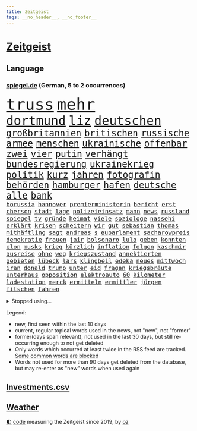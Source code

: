 ```yaml
---
title: Zeitgeist
tags: __no_header__, __no_footer__
---
```


# [Zeitgeist](https://oliz.io/zeitgeist/)

## Language

<h3><a href="https://www.spiegel.de" target="_blank">spiegel.de</a> (German, 5 to 2 occurrences)</h3>
<p style="font-family:monospace">
<span style="font-size:32pt"><a href="news_links.html#truss" class="current">truss</a></span>
<span style="font-size:32pt"><a href="news_links.html#mehr" class="current">mehr</a></span>
<br>
<span style="font-size:25pt"><a href="news_links.html#dortmund" class="current">dortmund</a></span>
<span style="font-size:25pt"><a href="news_links.html#liz" class="current">liz</a></span>
<span style="font-size:25pt"><a href="news_links.html#deutschen" class="current">deutschen</a></span>
<br>
<span style="font-size:18pt"><a href="news_links.html#großbritannien" class="current">großbritannien</a></span>
<span style="font-size:18pt"><a href="news_links.html#britischen" class="current">britischen</a></span>
<span style="font-size:18pt"><a href="news_links.html#russische" class="current">russische</a></span>
<span style="font-size:18pt"><a href="news_links.html#armee" class="current">armee</a></span>
<span style="font-size:18pt"><a href="news_links.html#menschen" class="current">menschen</a></span>
<span style="font-size:18pt"><a href="news_links.html#ukrainische" class="current">ukrainische</a></span>
<span style="font-size:18pt"><a href="news_links.html#offenbar" class="current">offenbar</a></span>
<span style="font-size:18pt"><a href="news_links.html#zwei" class="current">zwei</a></span>
<span style="font-size:18pt"><a href="news_links.html#vier" class="current">vier</a></span>
<span style="font-size:18pt"><a href="news_links.html#putin" class="current">putin</a></span>
<span style="font-size:18pt"><a href="news_links.html#verhängt" class="current">verhängt</a></span>
<span style="font-size:18pt"><a href="news_links.html#bundesregierung" class="current">bundesregierung</a></span>
<span style="font-size:18pt"><a href="news_links.html#ukrainekrieg" class="current">ukrainekrieg</a></span>
<span style="font-size:18pt"><a href="news_links.html#politik" class="current">politik</a></span>
<span style="font-size:18pt"><a href="news_links.html#kurz" class="current">kurz</a></span>
<span style="font-size:18pt"><a href="news_links.html#jahren" class="current">jahren</a></span>
<span style="font-size:18pt"><a href="news_links.html#fotografin" class="current">fotografin</a></span>
<span style="font-size:18pt"><a href="news_links.html#behörden" class="current">behörden</a></span>
<span style="font-size:18pt"><a href="news_links.html#hamburger" class="current">hamburger</a></span>
<span style="font-size:18pt"><a href="news_links.html#hafen" class="current">hafen</a></span>
<span style="font-size:18pt"><a href="news_links.html#deutsche" class="current">deutsche</a></span>
<span style="font-size:18pt"><a href="news_links.html#alle" class="current">alle</a></span>
<span style="font-size:18pt"><a href="news_links.html#bank" class="current">bank</a></span>
<br>
<span style="font-size:12pt"><a href="news_links.html#borussia" class="current">borussia</a></span>
<span style="font-size:12pt"><a href="news_links.html#hannover" class="current">hannover</a></span>
<span style="font-size:12pt"><a href="news_links.html#premierministerin" class="current">premierministerin</a></span>
<span style="font-size:12pt"><a href="news_links.html#bericht" class="current">bericht</a></span>
<span style="font-size:12pt"><a href="news_links.html#erst" class="current">erst</a></span>
<span style="font-size:12pt"><a href="news_links.html#cherson" class="current">cherson</a></span>
<span style="font-size:12pt"><a href="news_links.html#stadt" class="current">stadt</a></span>
<span style="font-size:12pt"><a href="news_links.html#lage" class="current">lage</a></span>
<span style="font-size:12pt"><a href="news_links.html#polizeieinsatz" class="current">polizeieinsatz</a></span>
<span style="font-size:12pt"><a href="news_links.html#mann" class="current">mann</a></span>
<span style="font-size:12pt"><a href="news_links.html#news" class="current">news</a></span>
<span style="font-size:12pt"><a href="news_links.html#russland" class="current">russland</a></span>
<span style="font-size:12pt"><a href="news_links.html#spiegel" class="current">spiegel</a></span>
<span style="font-size:12pt"><a href="news_links.html#tv" class="current">tv</a></span>
<span style="font-size:12pt"><a href="news_links.html#gründe" class="current">gründe</a></span>
<span style="font-size:12pt"><a href="news_links.html#heimat" class="current">heimat</a></span>
<span style="font-size:12pt"><a href="news_links.html#viele" class="current">viele</a></span>
<span style="font-size:12pt"><a href="news_links.html#soziologe" class="new">soziologe</a></span>
<span style="font-size:12pt"><a href="news_links.html#nassehi" class="new">nassehi</a></span>
<span style="font-size:12pt"><a href="news_links.html#erklärt" class="current">erklärt</a></span>
<span style="font-size:12pt"><a href="news_links.html#krisen" class="current">krisen</a></span>
<span style="font-size:12pt"><a href="news_links.html#scheitern" class="current">scheitern</a></span>
<span style="font-size:12pt"><a href="news_links.html#wir" class="current">wir</a></span>
<span style="font-size:12pt"><a href="news_links.html#gut" class="current">gut</a></span>
<span style="font-size:12pt"><a href="news_links.html#sebastian" class="current">sebastian</a></span>
<span style="font-size:12pt"><a href="news_links.html#thomas" class="current">thomas</a></span>
<span style="font-size:12pt"><a href="news_links.html#mithäftling" class="current">mithäftling</a></span>
<span style="font-size:12pt"><a href="news_links.html#sagt" class="current">sagt</a></span>
<span style="font-size:12pt"><a href="news_links.html#andreas" class="current">andreas</a></span>
<span style="font-size:12pt"><a href="news_links.html#s" class="current">s</a></span>
<span style="font-size:12pt"><a href="news_links.html#euparlament" class="current">euparlament</a></span>
<span style="font-size:12pt"><a href="news_links.html#sacharowpreis" class="new">sacharowpreis</a></span>
<span style="font-size:12pt"><a href="news_links.html#demokratie" class="current">demokratie</a></span>
<span style="font-size:12pt"><a href="news_links.html#frauen" class="current">frauen</a></span>
<span style="font-size:12pt"><a href="news_links.html#jair" class="current">jair</a></span>
<span style="font-size:12pt"><a href="news_links.html#bolsonaro" class="current">bolsonaro</a></span>
<span style="font-size:12pt"><a href="news_links.html#lula" class="current">lula</a></span>
<span style="font-size:12pt"><a href="news_links.html#geben" class="current">geben</a></span>
<span style="font-size:12pt"><a href="news_links.html#konnten" class="current">konnten</a></span>
<span style="font-size:12pt"><a href="news_links.html#elon" class="current">elon</a></span>
<span style="font-size:12pt"><a href="news_links.html#musks" class="current">musks</a></span>
<span style="font-size:12pt"><a href="news_links.html#krieg" class="current">krieg</a></span>
<span style="font-size:12pt"><a href="news_links.html#kürzlich" class="current">kürzlich</a></span>
<span style="font-size:12pt"><a href="news_links.html#inflation" class="current">inflation</a></span>
<span style="font-size:12pt"><a href="news_links.html#folgen" class="current">folgen</a></span>
<span style="font-size:12pt"><a href="news_links.html#kaschmir" class="new">kaschmir</a></span>
<span style="font-size:12pt"><a href="news_links.html#ausreise" class="new">ausreise</a></span>
<span style="font-size:12pt"><a href="news_links.html#ohne" class="current">ohne</a></span>
<span style="font-size:12pt"><a href="news_links.html#weg" class="current">weg</a></span>
<span style="font-size:12pt"><a href="news_links.html#kriegszustand" class="new">kriegszustand</a></span>
<span style="font-size:12pt"><a href="news_links.html#annektierten" class="new">annektierten</a></span>
<span style="font-size:12pt"><a href="news_links.html#gebieten" class="current">gebieten</a></span>
<span style="font-size:12pt"><a href="news_links.html#lübeck" class="new">lübeck</a></span>
<span style="font-size:12pt"><a href="news_links.html#lars" class="current">lars</a></span>
<span style="font-size:12pt"><a href="news_links.html#klingbeil" class="current">klingbeil</a></span>
<span style="font-size:12pt"><a href="news_links.html#edeka" class="current">edeka</a></span>
<span style="font-size:12pt"><a href="news_links.html#neues" class="current">neues</a></span>
<span style="font-size:12pt"><a href="news_links.html#mittwoch" class="current">mittwoch</a></span>
<span style="font-size:12pt"><a href="news_links.html#iran" class="current">iran</a></span>
<span style="font-size:12pt"><a href="news_links.html#donald" class="current">donald</a></span>
<span style="font-size:12pt"><a href="news_links.html#trump" class="current">trump</a></span>
<span style="font-size:12pt"><a href="news_links.html#unter" class="current">unter</a></span>
<span style="font-size:12pt"><a href="news_links.html#eid" class="current">eid</a></span>
<span style="font-size:12pt"><a href="news_links.html#fragen" class="current">fragen</a></span>
<span style="font-size:12pt"><a href="news_links.html#kriegsbräute" class="new">kriegsbräute</a></span>
<span style="font-size:12pt"><a href="news_links.html#unterhaus" class="current">unterhaus</a></span>
<span style="font-size:12pt"><a href="news_links.html#opposition" class="current">opposition</a></span>
<span style="font-size:12pt"><a href="news_links.html#elektroauto" class="current">elektroauto</a></span>
<span style="font-size:12pt"><a href="news_links.html#60" class="current">60</a></span>
<span style="font-size:12pt"><a href="news_links.html#kilometer" class="current">kilometer</a></span>
<span style="font-size:12pt"><a href="news_links.html#ladestation" class="new">ladestation</a></span>
<span style="font-size:12pt"><a href="news_links.html#merck" class="new">merck</a></span>
<span style="font-size:12pt"><a href="news_links.html#ermitteln" class="current">ermitteln</a></span>
<span style="font-size:12pt"><a href="news_links.html#ermittler" class="current">ermittler</a></span>
<span style="font-size:12pt"><a href="news_links.html#jürgen" class="current">jürgen</a></span>
<span style="font-size:12pt"><a href="news_links.html#fitschen" class="new">fitschen</a></span>
<span style="font-size:12pt"><a href="news_links.html#fahren" class="current">fahren</a></span>
</p>
<details>
<summary>Stopped using...</summary>
<p class="former" style="font-size:12pt">
beobachtet(728) besiegt(728) richtigen(728) becker(727) bildern(727) enorm(727) fort(727) persönliche(727) schatten(727) flugzeuge(726) konzerne(726) mainz(726) reform(726) ans(725) asche(725) botschaft(725) demonstriert(725) gleichzeitig(725) insgesamt(725) internationaler(725) investoren(725) name(725) maß(724) paul(724) reichen(724) wehren(724) anne(723) aufgeben(723) bekanntesten(723) bot(723) eingereicht(723) freien(723) gestoßen(723) radsport(723) wechseln(723) wünschen(723) zuversicht(723) amsterdam(722) berichte(722) bruder(722) einstigen(722) siegt(722) vorstand(722) altes(721) angeblichen(721) arbeitgeber(721) cartoons(721) coronamaßnahmen(721) entwicklungen(721) magdeburg(721) meldete(721) rote(721) schwangere(721) senken(721) verpassen(721) waffe(721) wirkte(721) 130(720) angekommen(720) beschimpft(720) dringend(720) gemeinden(720) leon(720) löhne(720) premiere(720) ton(720) unabhängigkeit(720) verzweifelt(720) aufgrund(719) betroffenen(719) eskalieren(719) forderungen(719) gegenteil(719) lohnt(719) mathias(719) nawalny(719) rief(719) sogenannte(719) stärken(719) unterschiede(719) untersuchungen(719) verbieten(719) zusammenarbeit(719) drosten(718) entdeckten(718) gesundheitlichen(718) rassistische(718) rettet(718) you(718) befreien(717) day(717) flammen(717) fußballprofi(717) krank(717) nominiert(717) quarantäne(717) sprecher(717) stoppte(717) 10000(716) anschließend(716) hunde(716) klagt(716) kontrollieren(716) minderjährige(716) passen(716) positive(716) rainer(716) verfassungsschutz(716) entscheidenden(715) gewinner(715) historischen(715) homeoffice(715) trainiert(715) wochenlang(715) kostet(714) meister(714) miteinander(714) stoßen(714) zverev(714) angesteckt(713) ausbau(713) bad(713) härter(713) kryptowährung(713) schulze(713) verlauf(713) weite(713) tennis(712) atem(711) erbe(711) heil(711) historische(711) karte(711) schnitt(711) sichergestellt(711) demokratische(710) freilassung(709) genehmigung(709) torhüter(709) ereignisse(708) lernt(708) spaß(708) erfunden(706) italienischen(705) kindes(705) betont(704) brite(704) demokratischen(704) psychische(704) signalisiert(704) auflagen(703) enge(703) februar(703) zogen(703) änderungen(703) erfolgreichsten(702) juristisch(702) ringen(702) republik(701) kabul(700) presse(700) nachgewiesen(699) schrecken(699) duisburg(698) kate(697) reduzieren(697) top(697) freiwillig(696) großem(696) halbe(696) insolvenz(696) außerhalb(695) hand(695) erstochen(694) politikerin(694) saintgermain(694) rang(693) syrer(693) teilnahme(693) startete(692) tisch(691) schwung(690) mitarbeiterin(689) stress(688) telefonat(688) wirbel(687) jurist(686) niedrig(685) zeigten(684) künstliche(683) akten(682) sogenannten(682) wiedergewählt(682) erfolgreichen(679) grünenchefin(679) athletinnen(678) annäherung(674) wasserstoff(668) ungewöhnlichen(666) drohne(664) reihen(664) gewusst(659) betrunkener(658) last(658) zusätzliche(656) ärmelkanal(656) einfache(652) jessica(652) liter(648) berühmtesten(646) londons(642) dankt(638) umbau(626) sondersitzung(600) nationalpark(598) neonazis(594) verlusten(591) fluggesellschaft(582) unzureichend(579) todesursache(573) notstand(572) ausländischen(566) strebt(565) reue(556) zusammengebrochen(556) untermauert(551) erteilte(550) abgestürzt(546) fonds(541) gebeten(539) 250(536) enthalten(528) statistik(523) komme(519) reichtum(519) holz(511) waldbrände(499) ungeimpfte(491) eingeladen(487) gesichtet(484) berge(470) fotografen(469) ministerin(463) morgens(463) mythos(460) lebensmitteln(459) liebt(459) kümmern(456) unseres(456) partnerschaft(451) britisches(450) kalte(450) schrumpft(450) britney(448) spears(448) rechtens(444) beides(441) sätze(441) mächtigen(440) wandte(440) venedig(439) vorliegen(433) wellen(426) gremium(425) inszenieren(423) vertretung(423) dankte(421) erfolglos(421) halfen(416) umkämpften(416) fraktion(415) nicole(413) jahrzehnt(410) jenseits(410) expertin(409) löschen(409) erhofft(406) funktionen(406) plante(400) zurückziehen(400) übertragen(399) moderner(398) gewohnt(397) geleistet(393) inneren(393) agiert(392) world(392) 115(385) momente(385) gewandt(384) telefoniert(379) angeschlossen(378) ostdeutschen(376) arten(374) infektionsschutzgesetz(374) boss(370) schränkt(370) söders(367) worum(367) zürich(364) vermitteln(362) basketballstar(358) siebten(356) gefeuert(355) getötete(353) leise(350) plastikmüll(349) kongo(348) eingefroren(346) shanghai(346) stern(344) bewerten(343) magazin(343) perspektive(343) zeitpunkt(343) ampelparteien(342) benutzt(339) rhein(339) geheimdienste(334) feiertag(332) beschlagnahmte(331) zufällig(326) eindringlichen(325) matteo(321) westlicher(321) netflixserie(320) auge(318) stürzten(316) gestiegene(315) laura(313) bescheid(312) beteiligte(312) dutzenden(312) bundesfinanzminister(310) auseinandersetzungen(308) fassen(307) wmteilnahme(305) svenja(304) decken(303) explodieren(301) getreide(300) formel1saison(299) mache(299) behält(297) ministerinnen(296) mitleid(294) zufall(294) sportliche(293) unterzeichnen(292) arbeitsminister(290) bestrafen(289) omikronvariante(289) möchten(288) riskiert(288) zustimmung(286) küche(282) ersatz(279) bemerkenswerte(278) betrachtet(278) transport(277) wahnsinn(277) landwirtschaftsminister(276) cool(273) langjährigen(271) ricarda(271) drohte(269) erkrankungen(268) getreten(268) vorzubereiten(268) normalen(267) pelé(267) kriterien(266) passierte(264) ausgeschieden(263) langzeitfolgen(263) abhalten(261) wandern(260) spektakel(259) frauenquote(258) erzbistum(257) getragen(257) erweitern(256) grünem(254) teppich(254) handwerk(250) wiederum(248) trikot(247) filmemacher(245) pekings(245) strände(245) grandslamturnier(243) 49(242) knappes(241) säugling(241) unweit(238) bewahren(237) sofortige(236) fisch(235) m(233) reichweite(233) transparenz(233) beckham(232) rüstungskonzern(232) n(231) überraschungen(231) eubehörde(228) iga(228) schlägen(228) świątek(228) versagen(226) 17jährige(225) silber(225) nizza(224) sitz(222) air(220) verhilft(220) neunten(219) gitter(218) jennifer(218) soziologin(218) eukommissionspräsidentin(217) gegendemonstranten(217) initiative(217) torwart(215) drohten(212) arbeitszeit(211) kelly(211) verbrauchern(210) sicherheitsinteressen(207) ukrainisches(207) lebe(206) container(205) geforderten(204) heben(204) instrumentalisiert(204) applaus(203) bevorstehende(203) anpassung(199) brandenburger(199) niedergestochen(199) jahreszeit(198) starkregen(198) ukrainekrieges(198) belgrad(197) beschuldigten(197) typ(197) zutiefst(195) invasoren(193) bombardierung(192) geschäftsleute(192) wesel(192) beispiele(189) rahmen(186) slowenien(186) trinkwasser(185) austricksen(184) begrenzt(183) aufkommt(181) bezeichnen(180) ergab(180) schweres(180) aufgeführt(179) erfordert(179) kriegsführung(179) abgrund(178) erhalt(178) zwangsarbeit(178) basketballer(176) bundeswirtschaftsminister(176) ferraripilot(176) poleposition(176) wall(176) registrierte(175) finanzchef(174) tankrabatts(174) beigelegt(173) erneuter(173) markiert(170) täters(170) energiekonzerne(169) zurückgedrängt(168) bußgeld(167) minen(166) mordprozess(166) toxische(166) aufgefallen(165) zuschüsse(165) pelosi(164) galaxie(162) gärtner(162) menschenhandel(162) billigen(161) joker(161) lernrückstände(161) missglückter(161) morden(161) besuchte(160) großmutter(160) milliardenhöhe(160) jahrhundertflut(159) punks(159) iaea(158) umstände(155) empfinden(154) pogba(154) zollen(154) geladenen(151) mischung(151) taugt(151) übergriffen(151) zentrale(150) 84(149) franken(149) tennisprofis(149) vorstellt(149) verbliebenen(148) dahin(147) hindernisse(147) schau(147) formal(146) isoliert(145) zusammenkunft(145) ifoinstituts(144) positionieren(144) basketball(141) 58jährigen(140) trennten(140) volksfest(140) demselben(139) nacheinander(139) bedingung(138) bett(138) dinner(138) prüfer(138) verhaftungen(138) wirkungslos(138) anhören(137) megan(137) rügen(137) öllieferungen(137) 73jährige(136) involviert(136) privathaushalten(136) sylt(136) existenziellen(135) jeanluc(135) militärverwaltung(135) besitzt(134) diskriminiert(134) brennen(133) mexikaner(133) einsatzes(132) einzuschränken(132) heimem(132) klimakatastrophe(131) vollem(131) schiene(130) weltuntergang(130) alcaraz(129) lidl(129) potenzial(129) ran(129) 80000(128) chefs(128) ermöglicht(128) klimaschädlichen(127) abertausende(126) herrscher(126) hing(126) jabeur(126) ons(126) affenpocken(125) ibiza(125) irrweg(125) kenia(125) olympiaaus(124) privatleben(124) thronfolger(123) aufsichtsratschef(122) erfinden(122) legalisierung(122) rammte(122) black(121) erdoğans(121) heimspiel(121) zusammengekommen(121) republikanischer(120) mitarbeitende(119) royale(119) botschafterin(117) save(117) verbrennungsmotor(117) beirut(116) erhöhtes(116) galten(116) luka(116) vollgas(116) blöße(115) kovač(115) niko(115) ruben(115) sebastián(115) styles(115) henry(114) pakt(114) schimpft(114) schmetterlinge(114) durften(113) einzigen(113) heimliche(113) verfügen(113) bestimmter(112) margot(112) notaufnahme(112) lachen(111) panne(111) rtlshow(111) senegal(111) theresa(111) 180(110) freibad(110) tiktokvideos(110) youtube(110) 18jährige(109) neuseelands(109) rückseite(109) achtjähriger(108) trugen(108) update(108) olympischen(107) unschuld(106) bergung(105) mitgeteilt(105) monza(105) angepasst(104) fotografinnen(104) spahn(104) wal(104) zulassung(104) fotografierten(103) osnabrück(103) großartige(102) hast(102) hubert(102) ankündigungen(101) raketenwerfer(101) stutthof(101) bär(100) gegenstand(100) internationales(100) kzsekretärin(100) tagsüber(100) begeht(99) entgleisung(98) personalmangel(98) plädieren(98) populismus(98) standards(98) transportieren(98) pflegeheimen(97) verlängerte(97) vermeintliche(97) zusammenhängt(97) ziellinie(96) zinserhöhungen(96) geringverdiener(95) profiteure(95) sbahn(95) angelegte(94) dokumentation(94) forever(94) kartellrecht(94) kranken(94) trans(94) british(93) hamm(93) notfalls(93) phantom(93) ungleicher(93) android(92) ausgebeutet(92) endgültige(92) oper(92) personalie(92) überdenken(92) beleidigung(91) brandkatastrophe(91) bruttoinlandsprodukt(91) heim(91) helmut(91) kfw(91) kohls(91) milliardenlücke(91) portugals(91) umkämpfte(91) verspottet(91) ba4(90) bleibe(90) instrument(90) kommentare(90) tribute(90) übergewinne(90) 16jähriger(89) abgaben(89) betrunkenen(89) bären(89) entfernen(89) kostete(89) quelle(89) rechtspopulist(89) stationen(89) us(89) verpflichtend(89) benziner(88) gouverneure(88) minenräumer(88) staatenbund(88) unzufriedene(88) üppig(88) einleiten(87) erbes(87) gleichauf(87) schwärmt(87) unvorstellbar(87) würdigte(87) zuschlägt(87) ankam(86) ethnische(86) gefechten(86) ligarekord(86) till(86) bundessozialministerium(85) detroit(85) entschuldigen(85) plötzliche(85) soloalbum(85) verbale(85) comics(84) davis(84) emachtelfinale(84) lapid(84) laufzeitverlängerungen(84) leichnam(84) offenbach(84) treibstoffe(84) vorschreiben(84) kommentatoren(83) matterhorn(83) nichtbinäre(83) segelboot(83) sonntagabend(83) durchsetzbar(82) errichtet(82) mischte(82) mordete(82) nachbarin(82) regenbogen(82) straßburger(82) wiedersehen(82) wissenschaft(82) überführung(82) auswirken(81) demonstrant(81) ema(81) louisiana(81) pflaster(81) schmerzhaft(81) spreche(81) würdigen(81) beharrt(80) bestechung(80) may(80) medizinische(80) strittigen(80) deckte(79) erneuerbarer(79) importverbot(79) schwede(79) usraumfahrtbehörde(79) atomstrom(78) ebikes(78) italiener(78) leichenteile(78) stahl(78) becken(77) diess(77) katastrophal(77) bundestagsabgeordneter(76) drängte(76) kannst(76) siedelt(76) vergleicht(76) videospielen(76) 75jährige(75) alleinstehende(75) ana(75) branchenverband(75) clarence(75) elektrolkw(75) solches(75) verharmlosung(75) wache(75) angehoben(74) documentaskandal(74) fpö(74) kostspielig(74) ladenbesitzerin(74) oleksandr(74) expremierministerin(73) gletscherbruch(73) münden(73) schrumpfenden(73) korn(72) kürzungen(72) mächtigste(72) anheuern(71) begünstigen(71) challenge(71) hunsrück(71) knast(71) medikamenten(71) winterwm(71) 62jähriger(70) aussteigen(70) dauerhafte(70) elyas(70) gab's(70) gefangener(70) gehenden(70) israelisches(70) klimafreundlich(70) m'barek(70) marktmacht(70) motorradfahrer(70) spielberg(70) vorjahreszeitraum(70) brennstoffzelle(69) damien(69) erdatmosphäre(69) gefängnissen(69) heizkosten(69) hollywoods(69) schottlands(69) staatseinstieg(69) filmten(68) gegriffen(68) lautes(68) nacktheit(68) tribut(68) äußerst(68) minutiös(67) selfie(67) tarifvertrag(67) atmen(66) energiebranche(66) prekären(66) intendant(65) residenz(65) verweigerte(65) wagte(65) weltspitze(65) eisberg(64) energiefirmen(64) epos(64) hansa(64) leidenschaftlich(64) regensburg(64) 40jährige(63) 69euroticket(63) coole(63) erstaunliche(63) ken(63) klimaklage(63) machtverlust(63) senatsverwaltung(63) gedenkstätte(62) militärischem(62) videospiel(62) virginia(62) waffensysteme(62) bundeskabinett(61) gabrielle(61) gange(61) subventionen(61) trauerfeierlichkeiten(61) blake(60) raumtemperatur(60) rekordinflation(60) spruch(60) stritt(60) symbolisch(60) alijew(59) dreh(59) erzürnt(59) sportboot(59) weltweiter(59) ätzt(59) 187(58) children(58) solch(58) armas(57) besuchern(57) diana(57) heidenheim(57) präsent(57) terminen(57) waldbränden(57) abläufe(56) bürgergeld(56) gasnotstand(56) gesinnung(56) jahn(56) sicherheitsvorkehrungen(56) zugticket(56) axt(55) bürgergelds(55) hollywoodkarriere(55) späteren(55) stränden(55) tvjournalist(55) 2005(54) herstellen(54) quatsch(54) rückzugsort(54) stichelt(54) usdemokratin(54) durchs(53) peloton(53) 1993(52) 89(52) emhalbfinale(52) kriegswirtschaft(52) kulturen(52) milchstraße(52) seinerseits(52) sportwagen(52) wogen(52) wolkenkratzer(52) arbeitsalltag(51) beseitigt(51) johann(51) kabinettssitzung(51) vetternwirtschaft(51) vorkriegsniveau(51) überschuss(51) anstehen(50) bach(50) betragen(50) einladung(50) kinderlähmung(50) lebenden(50) lebenserwartung(50) meeren(50) meilern(50) spektakulärer(50) vorlauf(50) dringender(49) gaskonzern(49) gemüter(49) kriminalpolizei(49) linda(49) synthetische(49) progression(48) ritt(48) schnappt(48) späße(48) tsv(48) geschwindigkeit(47) harsche(47) klassische(47) rundfunk(47) strömung(47) terminal(47) ulrike(47) belohnung(46) einschreiten(46) events(46) heutige(46) hoffnungsträger(46) katastrophenalarm(46) klimabilanz(46) kostenexplosion(46) verletzter(46) wohlstands(46) einstimmig(45) elefanten(45) gestank(45) grab(45) tipp(45) tänzerinnen(45) usrepräsentantenhauses(45) usspitzenpolitikerin(45) 112(44) darauffolgenden(44) kindergeld(44) pflegekräften(44) rekordfund(44) vorgängerregierung(44) co2ausstoß(43) coronaabschottung(43) flow(43) jordan(43) kernkraft(43) minderjährigen(43) täuschen(43) 1999(42) beigesetzt(42) betzenberg(42) hände(42) rundfunks(42) spiegelcartoonisten(42) spitzenklub(42) turm(42) verkleinern(42) block(41) heche(41) peru(41) torschützen(41) 48jähriger(40) beatrice(40) blackouts(40) energiequelle(40) gordon(40) masche(40) nachbarländern(40) regisseure(40) sensationell(40) tarife(40) vorigen(40) durchgemacht(39) grundlegend(39) größeres(39) kandidierte(39) überrollen(39) hoffnungslos(38) intensiver(38) medium(38) parteichefs(38) sicherer(38) stechen(38) supertalent(38) toronto(38) zeitbombe(38) neutraler(37) tennisolympiasieger(37) weiterreichen(37) abfälle(36) bestimmtes(36) blutige(36) empfindlich(36) kernkraftwerk(36) schafherde(36) abendessen(35) bezieher(35) eismassen(35) eriwan(35) europameisterschaften(35) kickl(35) schrumpfte(35) tabellenführung(35) verkehrsverbund(35) bundesarbeitsgericht(34) reaktor(34) wunderkind(34) zugspitze(34) überfällig(34) armeniens(33) definiert(33) erforscht(33) mitgerissen(33) sicherung(33) thematisiert(33) weitaus(33) ablehnung(32) montenegro(32) regulärer(32) reiten(32) transporte(32) verstöße(32) vertrieben(32) 440(31) auszählung(31) berechnet(31) berlinfriedrichshain(31) deckelung(31) pflegte(31) staudamm(31) archäologen(30) koffern(30) lou(30) schiefgehen(30) schwieg(30) straßenbahn(30) taxifahrer(30) beauftragten(29) bonus(29) füller(29) erforderlich(28) geborene(28) gewährt(28) spieltagen(28) vermeintlichen(28) wüstefeld(28) ignoranz(27) klaute(27) prinzen(27) schäfer(27) var(27) bostoner(26) nationalhymne(26) nullnummer(26) veränderte(26) astronomie(25) dauerregen(25) ideal(25) rätseln(25) talente(25) vorfahrt(25) entmachtung(24) faszinierende(24) fristverlängerung(24) giovanni(24) helsinki(24) ortstermin(24) preisgekrönte(24) anmutenden(23) dunkle(23) folgekosten(23) maurer(23) mitsotakis(23) rheins(23) backhaus(22) bösewicht(22) finanzspritzen(22) fristlos(22) gesteigert(22) krebserkrankungen(22) missen(22) monieren(22) südinsel(22) unterzahl(22) verbündeter(22) 45jährige(21) heimsieg(21) heiterkeit(21) heroin(21) montenegros(21) rostocker(21) schwestern(21) erpressung(20) konten(20) astronaut(19) blüht(19) einzelzeitfahren(19) erkannten(19) grünenspitze(19) vergangenes(19) afghanisches(18) dončić(18) ergänzen(18) erinnerungskultur(18) gelber(18) hinweisgeber(18) music(18) sportvorstand(18) transportern(18) tweets(18) wartete(18) äthiopischen(18) dean(17) god(17) nutzern(17) umverteilen(17) zugehen(17) abwasser(16) aufgeflammt(16) crystal(16) itzehoe(16) nervig(16) rügt(16) verschwörungstheorien(16) zugzwang(16) bangkok(15) behinderter(15) bewusstlos(15) brandenburgs(15) ertrank(15) orientiert(15) verliebt(15) charlbi(14) conference(14) erfindet(14) europäisches(14) evolution(14) kremlnähe(14) notfallmaßnahmen(14) sadness(14) triangle(14) freigeist(13) italienischer(13) mittelschicht(13) stadtfest(13) ukrainepolitik(13) branchen(12) gebühren(12) niedersächsisches(12) siedlungen(12) babylon(11) befreiten(11) isolationshaft(11) königs(11) leyens(11) nachgebaut(11) rühren(11) verbindlich(11)
</p>
</details>
<p>Legend:
<ul>
<li><span class="new">new</span>, first seen within the last 10 days</li>
<li><span class="current">current</span>, regular topical words used in the news, not "new", not "former"</li>
<li><span class="former">former(days span relevant)</span>, not used in the last 30 days, but still re-occurring enough to not get deleted</li>
<li>Only words which occurred at least twice in the RSS feed are tracked. <a href="language/filters.py">Some common words are blocked</a></li>
<li>Words not used for more than 90 days get deleted from the database, but may re-enter as "new" words when used again</li>
</ul>
</p>

## [Investments](investments.html)[.csv](investments.csv)

## [Weather](weather.html)

<footer>
<a href="javascript:toggleTheme()" class="nav">🌓</a>
<a href="https://github.com/ooz/zeitgeist">code</a> measuring the Zeitgeist since 2019, by <a href="https://oliz.io">oz</a>
</footer>
